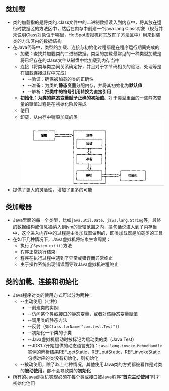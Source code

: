 ## 类加载
* 类的加载指的是将类的.class文件中的二进制数据读入到内存中，将其放在运行时数据区的方法区中，然后在内存中创建一个java.lang.Class对象（规范并未说明Class对象位于哪里，HotSpot虚拟机将其放在了方法区中）用来封装类的方法区内的数据结构
* 在Java代码中，类型的加载、连接与初始化过程都是在程序运行期间完成的
    * 加载：查找并加载类的二进制数据。类型的加载最常见的一种类型加载是将已经存在的class文件从磁盘中给加载到内存当中
    * 连接（将类与类之间关系确定好，并且对于字节码相关的验证、处理等是在加载连接过程中完成）
        * --验证：确保被加载的类的正确性
        * --准备：为类的**静态变量**分配内存，并将其初始化为**默认值**
        * --解析：**把类中的符号引用转换为直接引用**
    * **初始化：为类的静态变量赋予正确的初始值**。对于类型里面的一些静态变量的赋值过程是在初始化阶段完成
    * 使用
    * 卸载，从内存中销毁加载的类
    ![binaryTree](./image/01.png "binaryTree")
* 提供了更大的灵活性，增加了更多的可能
## 类加载器
* Java里面的每一个类型，比如`java.util.Date`、`java.lang.String`等，最终的数据结构或信息被纳入到jvm的管辖范围之内，换句话说进入到了内存当中，这个进入内存中的过程是由类加载器做到的，即类加载器是加载类的工具
* 在如下几种情况下，Java虚拟机将结束生命周期：
    * 执行了`System.exit()`方法
    * 程序正常执行结束
    * 程序在执行过程中遇到了异常或错误而异常终止
    * 由于操作系统出现错误而导致Java虚拟机进程终止
## 类的加载、连接和初始化
* Java程序对类的使用方式可以分为两种：
    * --主动使用（七种）
        * --创建类的实例
        * --访问某个类或接口的静态变量，或者对该静态变量赋值
        * --调用类的静态方法
        * --反射（如`Class.forName("com.test.Test")`）
        * --初始化一个类的子类
        * --Java虚拟机启动时被标记为启动类的类（Java Test）
        * --JDK1.7开始提供的动态语言支持：`java.lang.invoke.MehodHandle`实例的解析结果REF_getStatic，REF_putStatic，REF_invokeStatic句柄对应的类没有初始化，则初始化
    * --被动使用，除了以上七种情况，其他使用Java类的方式都被看作是对类的**被动使用**，都不会导致类的**初始化**
* 所有的Java虚拟机实现必须在每个类或接口被Java程序“**首次主动使用**”时才初始化他们
